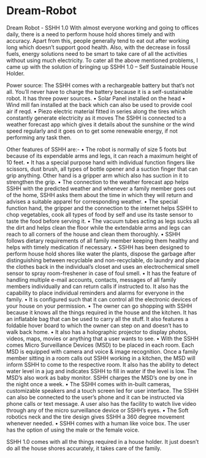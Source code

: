 # Dream-Robot
Dream Robot - SSHH 1.0
With almost everyone working and going to offices daily, there is a need to perform house hold shores timely and with accuracy. Apart from this, people generally tend to eat out after working long which doesn’t support good health. Also, with the decrease in fossil fuels, energy solutions need to be smart to take care of all the activities without using much electricity. To cater all the above mentioned problems, I came up with the solution of bringing up SSHH 1.0 – Self Sustainable House Holder.

Power source: The SSHH comes with a rechargeable battery but that’s not all. You’ll never have to charge the battery because it is a self-sustainable robot. It has three power sources.
•	Solar Panel installed on the head
•	Wind mill fan installed at the back which can also be used to provide cool air if reqd. 
•	Piezo electric material fitted in series along the tires which constantly generate electricity as it moves
The SSHH is connected to a weather forecast app which gives it details about the sunshine or the wind speed regularly and it goes on to get some renewable energy, if not performing any task then.

Other features of SSHH are:-
•	The robot is normally of size 5 foots but because of its expendable arms and legs, it can reach a maximum height of 10 feet.
•	It has a special purpose hand with individual function fingers like scissors, dust brush, all types of bottle opener and a suction finger that can grip anything. Other hand is a gripper arm which also has suction in it to strengthen the grip. 
•	The connection to the weather forecast app helps SSHH with the predicted weather and whenever a family member goes out of the home, SSHH asks them about the time in which they will return and advises a suitable apparel for corresponding weather.
•	The special function hand, the gripper and the connection to the internet helps SSHH to chop vegetables, cook all types of food by self and use its taste sensor to taste the food before serving it.
•	The vacuum tubes acting as legs sucks all the dirt and helps clean the floor while the extendable arms and legs can reach to all corners of the house and clean them thoroughly.
•	SSHH follows dietary requirements of all family member keeping them healthy and helps with timely medication if necessary.
•	SSHH has been designed to perform house hold shores like water the plants, dispose the garbage after distinguishing between recyclable and non-recyclable, do laundry and place the clothes back in the individual’s closet and uses an electrochemical smell sensor to spray room-freshener in case of foul smell.
•	It has the feature of handling multiple e-mail accounts, contacts, messages of all family members individually and can return calls if instructed to. It also has the capability to place individual reminders and alarms for everyone in the family.
•	It is configured such that it can control all the electronic devices of your house on your permission.
•	The owner can go shopping with SSHH because it knows all the things required in the house and the kitchen. It has an inflatable bag that can be used to carry all the stuff. It also features a foldable hover board to which the owner can step on and doesn’t has to walk back home.
•	It also has a holographic projector to display photos, videos, maps, movies or anything that a user wants to see.
•	With the SSHH comes Micro Surveillance Devices (MSD) to be placed in each room. Each MSD is equipped with camera and voice & image recognition. Once a family member sitting in a room calls out SSHH working in a kitchen, the MSD will inform SSHH to come to the respective room. It also has the ability to detect water level in a jug and indicates SSHH to fill in water if the level is low. The MSD’s also work as baby monitor. SSHH charges the MSD’s one by one in the night once a week.
•	The SSHH comes with in-built cameras, customizable speakers and a touch screen led for user interface. The SSHH can also be connected to the user’s phone and it can be instructed via phone calls or text message. A user also has the facility to watch live video through any of the micro surveillance device or SSHH’s eyes.
•	The Soft robotics neck and the tire design gives SSHH a 360 degree movement whenever needed.
•	SSHH comes with a human like voice box. The user has the option of using the male or the female voice.

SSHH 1.0 comes with all the things required in a house holder. It just doesn’t do all the house shores accurately, it takes care of the family.
